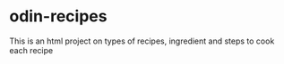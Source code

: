 # odin-recipes
This is an html project on types of recipes, ingredient and steps to cook each recipe
